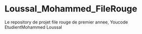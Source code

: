 # Loussal_Mohammed_FileRouge
Le repository de projet file rouge de premier annee, Youcode EtudientMohammed Loussal
